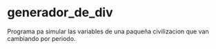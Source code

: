 # generador_de_div
Programa pa simular las variables de una paqueña civilizacion que van cambiando por periodo.
